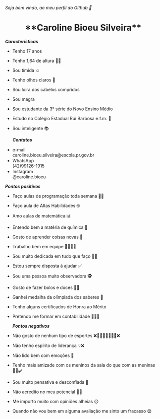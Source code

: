 _Seja bem vindo, ao meu perfil do Github 🌺_

<h1 align="center"> **Caroline Bioeu Silveira**</h1>

  _**Características**_
- Tenho 17 anos
- Tenho 1,64 de altura 🧍‍♀️
- Sou tímida ☺
- Tenho olhos claros 💚
- Sou loira dos cabelos compridos
- Sou magra
- Sou estudante da 3° série do Novo Ensino Médio
- Estudo no Colégio Estadual Rui Barbosa e.f.m. 🏤
- Sou inteligente 📚

  _**Contatos**_
<ul>
    <li> e-mail <img width="15px" src="https://cdn-icons-png.flaticon.com/128/2504/2504727.png"></li>
   caroline.bioeu.silveira@escola.pr.gov.br
  <li> WhatsApp <img width="15px" src="https://cdn-icons-png.flaticon.com/128/3670/3670051.png"></li>
   (42)99126-1915
   <li> Instagram <img width="15px" src="https://cdn-icons-png.flaticon.com/128/174/174855.png"></li>
   @caroline.bioeu
</ul>

  _**Pontos positivos**_
- Faço aulas de programação toda semana 👩‍💻
- Faço aula de Altas Habilidades 🤓
- Amo aulas de matemática 📊
- Entendo bem a matéria de química 🧪
- Gosto de aprender coisas novas 📝
- Trabalho bem em equipe 🧑‍🧑‍🧒‍🧒
- Sou muito dedicada em tudo que faço ✍🏻 
- Estou sempre disposta à ajudar ✅
- Sou uma pessoa muito observadora 🕵️
- Gosto de fazer bolos e doces 🎂🍧
- Ganhei medalha da olímpiada dos saberes 🥉
- Tenho alguns certificados de Honra ao Mérito
- Pretendo me formar em contabilidade 👩🏼‍🎓


  _**Pontos negativos**_


- Não gosto de nenhum tipo de esportes ❌🤽‍♀️🏓⛹‍♀️🤾‍♀️❌
- Não tenho espírito de liderança 💡❌
- Não lido bem com emoções 🥹
- Tenho mais amizade com os meninos da sala do que com as meninas 🙍‍♂️✔️
- Sou muito pensativa e desconfiada 🤔
- Não acredito no meu potencial 🤦‍♀️
- Me importo muito com opiniões alheias 😢
- Quando não vou bem em alguma avaliação me sinto um fracasso 😪


